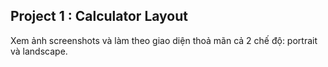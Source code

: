 ## Project 1 : Calculator Layout

Xem ảnh screenshots và làm theo giao diện thoả mãn cả 2 chế độ: portrait và landscape.


